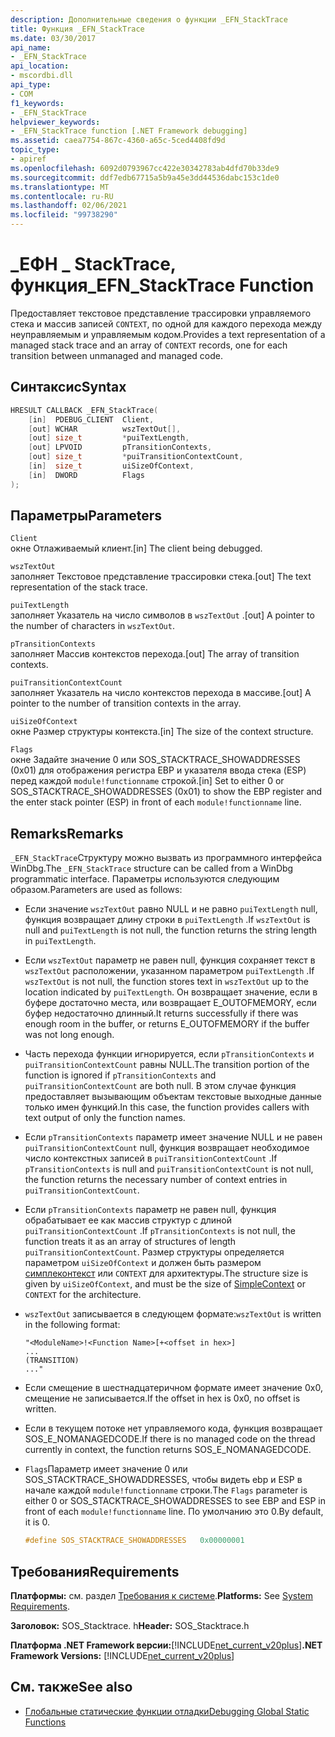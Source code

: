 ```yaml
---
description: Дополнительные сведения о функции _EFN_StackTrace
title: Функция _EFN_StackTrace
ms.date: 03/30/2017
api_name:
- _EFN_StackTrace
api_location:
- mscordbi.dll
api_type:
- COM
f1_keywords:
- _EFN_StackTrace
helpviewer_keywords:
- _EFN_StackTrace function [.NET Framework debugging]
ms.assetid: caea7754-867c-4360-a65c-5ced4408fd9d
topic_type:
- apiref
ms.openlocfilehash: 6092d0793967cc422e30342783ab4dfd70b33de9
ms.sourcegitcommit: ddf7edb67715a5b9a45e3dd44536dabc153c1de0
ms.translationtype: MT
ms.contentlocale: ru-RU
ms.lasthandoff: 02/06/2021
ms.locfileid: "99738290"
---
```

# <a name="_efn_stacktrace-function"></a><span data-ttu-id="21d86-103">\_ЕФН \_ StackTrace, функция</span><span class="sxs-lookup"><span data-stu-id="21d86-103">\_EFN\_StackTrace Function</span></span>

<span data-ttu-id="21d86-104">Предоставляет текстовое представление трассировки управляемого стека и массив записей `CONTEXT`, по одной для каждого перехода между неуправляемым и управляемым кодом.</span><span class="sxs-lookup"><span data-stu-id="21d86-104">Provides a text representation of a managed stack trace and an array of `CONTEXT` records, one for each transition between unmanaged and managed code.</span></span>  
  
## <a name="syntax"></a><span data-ttu-id="21d86-105">Синтаксис</span><span class="sxs-lookup"><span data-stu-id="21d86-105">Syntax</span></span>  
  
```cpp  
HRESULT CALLBACK _EFN_StackTrace(  
    [in]  PDEBUG_CLIENT  Client,  
    [out] WCHAR          wszTextOut[],  
    [out] size_t         *puiTextLength,  
    [out] LPVOID         pTransitionContexts,  
    [out] size_t         *puiTransitionContextCount,  
    [in]  size_t         uiSizeOfContext,  
    [in]  DWORD          Flags  
);  
```  
  
## <a name="parameters"></a><span data-ttu-id="21d86-106">Параметры</span><span class="sxs-lookup"><span data-stu-id="21d86-106">Parameters</span></span>  

 `Client`  
 <span data-ttu-id="21d86-107">окне Отлаживаемый клиент.</span><span class="sxs-lookup"><span data-stu-id="21d86-107">[in] The client being debugged.</span></span>  
  
 `wszTextOut`  
 <span data-ttu-id="21d86-108">заполняет Текстовое представление трассировки стека.</span><span class="sxs-lookup"><span data-stu-id="21d86-108">[out] The text representation of the stack trace.</span></span>  
  
 `puiTextLength`  
 <span data-ttu-id="21d86-109">заполняет Указатель на число символов в `wszTextOut` .</span><span class="sxs-lookup"><span data-stu-id="21d86-109">[out] A pointer to the number of characters in `wszTextOut`.</span></span>  
  
 `pTransitionContexts`  
 <span data-ttu-id="21d86-110">заполняет Массив контекстов перехода.</span><span class="sxs-lookup"><span data-stu-id="21d86-110">[out] The array of transition contexts.</span></span>  
  
 `puiTransitionContextCount`  
 <span data-ttu-id="21d86-111">заполняет Указатель на число контекстов перехода в массиве.</span><span class="sxs-lookup"><span data-stu-id="21d86-111">[out] A pointer to the number of transition contexts in the array.</span></span>  
  
 `uiSizeOfContext`  
 <span data-ttu-id="21d86-112">окне Размер структуры контекста.</span><span class="sxs-lookup"><span data-stu-id="21d86-112">[in] The size of the context structure.</span></span>  
  
 `Flags`  
 <span data-ttu-id="21d86-113">окне Задайте значение 0 или SOS_STACKTRACE_SHOWADDRESSES (0x01) для отображения регистра EBP и указателя ввода стека (ESP) перед каждой `module!functionname` строкой.</span><span class="sxs-lookup"><span data-stu-id="21d86-113">[in] Set to either 0 or SOS_STACKTRACE_SHOWADDRESSES (0x01) to show the EBP register and the enter stack pointer (ESP) in front of each `module!functionname` line.</span></span>  
  
## <a name="remarks"></a><span data-ttu-id="21d86-114">Remarks</span><span class="sxs-lookup"><span data-stu-id="21d86-114">Remarks</span></span>  

 <span data-ttu-id="21d86-115">`_EFN_StackTrace`Структуру можно вызвать из программного интерфейса WinDbg.</span><span class="sxs-lookup"><span data-stu-id="21d86-115">The `_EFN_StackTrace` structure can be called from a WinDbg programmatic interface.</span></span> <span data-ttu-id="21d86-116">Параметры используются следующим образом.</span><span class="sxs-lookup"><span data-stu-id="21d86-116">Parameters are used as follows:</span></span>  
  
- <span data-ttu-id="21d86-117">Если значение `wszTextOut` равно NULL и не равно `puiTextLength` null, функция возвращает длину строки в `puiTextLength` .</span><span class="sxs-lookup"><span data-stu-id="21d86-117">If `wszTextOut` is null and `puiTextLength` is not null, the function returns the string length in `puiTextLength`.</span></span>  
  
- <span data-ttu-id="21d86-118">Если `wszTextOut` параметр не равен null, функция сохраняет текст в `wszTextOut` расположении, указанном параметром `puiTextLength` .</span><span class="sxs-lookup"><span data-stu-id="21d86-118">If `wszTextOut` is not null, the function stores text in `wszTextOut` up to the location indicated by `puiTextLength`.</span></span> <span data-ttu-id="21d86-119">Он возвращает значение, если в буфере достаточно места, или возвращает E_OUTOFMEMORY, если буфер недостаточно длинный.</span><span class="sxs-lookup"><span data-stu-id="21d86-119">It returns successfully if there was enough room in the buffer, or returns E_OUTOFMEMORY if the buffer was not long enough.</span></span>  
  
- <span data-ttu-id="21d86-120">Часть перехода функции игнорируется, если `pTransitionContexts` и `puiTransitionContextCount` равны NULL.</span><span class="sxs-lookup"><span data-stu-id="21d86-120">The transition portion of the function is ignored if `pTransitionContexts` and `puiTransitionContextCount` are both null.</span></span> <span data-ttu-id="21d86-121">В этом случае функция предоставляет вызывающим объектам текстовые выходные данные только имен функций.</span><span class="sxs-lookup"><span data-stu-id="21d86-121">In this case, the function provides callers with text output of only the function names.</span></span>  
  
- <span data-ttu-id="21d86-122">Если `pTransitionContexts` параметр имеет значение NULL и не равен `puiTransitionContextCount` null, функция возвращает необходимое число контекстных записей в `puiTransitionContextCount` .</span><span class="sxs-lookup"><span data-stu-id="21d86-122">If `pTransitionContexts` is null and `puiTransitionContextCount` is not null, the function returns the necessary number of context entries in `puiTransitionContextCount`.</span></span>  
  
- <span data-ttu-id="21d86-123">Если `pTransitionContexts` параметр не равен null, функция обрабатывает ее как массив структур с длиной `puiTransitionContextCount` .</span><span class="sxs-lookup"><span data-stu-id="21d86-123">If `pTransitionContexts` is not null, the function treats it as an array of structures of length `puiTransitionContextCount`.</span></span> <span data-ttu-id="21d86-124">Размер структуры определяется параметром `uiSizeOfContext` и должен быть размером [симплеконтекст](stacktrace-simplecontext-structure.md) или `CONTEXT` для архитектуры.</span><span class="sxs-lookup"><span data-stu-id="21d86-124">The structure size is given by `uiSizeOfContext`, and must be the size of [SimpleContext](stacktrace-simplecontext-structure.md) or `CONTEXT` for the architecture.</span></span>  
  
- <span data-ttu-id="21d86-125">`wszTextOut` записывается в следующем формате:</span><span class="sxs-lookup"><span data-stu-id="21d86-125">`wszTextOut` is written in the following format:</span></span>  
  
    ```output  
    "<ModuleName>!<Function Name>[+<offset in hex>]  
    ...  
    (TRANSITION)  
    ..."  
    ```  
  
- <span data-ttu-id="21d86-126">Если смещение в шестнадцатеричном формате имеет значение 0x0, смещение не записывается.</span><span class="sxs-lookup"><span data-stu-id="21d86-126">If the offset in hex is 0x0, no offset is written.</span></span>  
  
- <span data-ttu-id="21d86-127">Если в текущем потоке нет управляемого кода, функция возвращает SOS_E_NOMANAGEDCODE.</span><span class="sxs-lookup"><span data-stu-id="21d86-127">If there is no managed code on the thread currently in context, the function returns SOS_E_NOMANAGEDCODE.</span></span>  
  
- <span data-ttu-id="21d86-128">`Flags`Параметр имеет значение 0 или SOS_STACKTRACE_SHOWADDRESSES, чтобы видеть ebp и ESP в начале каждой `module!functionname` строки.</span><span class="sxs-lookup"><span data-stu-id="21d86-128">The `Flags` parameter is either 0 or SOS_STACKTRACE_SHOWADDRESSES to see EBP and ESP in front of each `module!functionname` line.</span></span> <span data-ttu-id="21d86-129">По умолчанию это 0.</span><span class="sxs-lookup"><span data-stu-id="21d86-129">By default, it is 0.</span></span>  
  
    ```cpp  
    #define SOS_STACKTRACE_SHOWADDRESSES   0x00000001  
    ```  
  
## <a name="requirements"></a><span data-ttu-id="21d86-130">Требования</span><span class="sxs-lookup"><span data-stu-id="21d86-130">Requirements</span></span>  

 <span data-ttu-id="21d86-131">**Платформы:** см. раздел [Требования к системе](../../get-started/system-requirements.md).</span><span class="sxs-lookup"><span data-stu-id="21d86-131">**Platforms:** See [System Requirements](../../get-started/system-requirements.md).</span></span>  
  
 <span data-ttu-id="21d86-132">**Заголовок:** SOS_Stacktrace. h</span><span class="sxs-lookup"><span data-stu-id="21d86-132">**Header:** SOS_Stacktrace.h</span></span>  
  
 <span data-ttu-id="21d86-133">**Платформа .NET Framework версии:**[!INCLUDE[net_current_v20plus](../../../../includes/net-current-v20plus-md.md)]</span><span class="sxs-lookup"><span data-stu-id="21d86-133">**.NET Framework Versions:** [!INCLUDE[net_current_v20plus](../../../../includes/net-current-v20plus-md.md)]</span></span>  
  
## <a name="see-also"></a><span data-ttu-id="21d86-134">См. также</span><span class="sxs-lookup"><span data-stu-id="21d86-134">See also</span></span>

- [<span data-ttu-id="21d86-135">Глобальные статические функции отладки</span><span class="sxs-lookup"><span data-stu-id="21d86-135">Debugging Global Static Functions</span></span>](debugging-global-static-functions.md)
